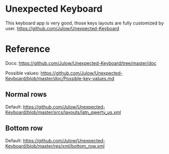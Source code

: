 # Unexpected Keyboard

This keyboard app is very good, those keys layouts are fully customized by user.
<https://github.com/Julow/Unexpected-Keyboard>

# Reference

Docs:
<https://github.com/Julow/Unexpected-Keyboard/tree/master/doc>

Possible values:
<https://github.com/Julow/Unexpected-Keyboard/blob/master/doc/Possible-key-values.md>

## Normal rows
Default:
<https://github.com/Julow/Unexpected-Keyboard/blob/master/srcs/layouts/latn_qwerty_us.xml>

## Bottom row
Default:
<https://github.com/Julow/Unexpected-Keyboard/blob/master/res/xml/bottom_row.xml>


